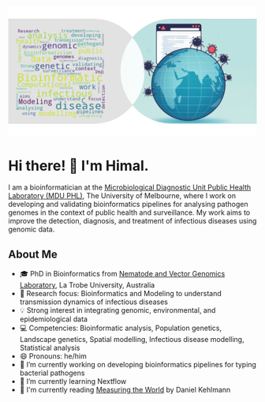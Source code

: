 <!--
**himal2007/himal2007** is a ✨ _special_ ✨ repository because its `README.md` (this file) appears on your GitHub profile.

Here are some ideas to get you started:

- 🔭 I’m currently working on ...
- 🌱 I’m currently learning ...
- 👯 I’m looking to collaborate on ...
- 🤔 I’m looking for help with ...
- 💬 Ask me about ...
- 📫 How to reach me: ...
- 😄 Pronouns: ...
- ⚡ Fun fact: ...
-->

![Photo](bioinf-publichealth-2.png)

# Hi there! 👋 I'm Himal.

I am a bioinformatician at the [Microbiological Diagnostic Unit Public Health Laboratory (MDU PHL)](go.unimelb.edu.au/MDUPHL), The University of Melbourne, where I work on developing and validating bioinformatics pipelines for analysing pathogen genomes in the context of public health and surveillance. My work aims to improve the detection, diagnosis, and treatment of infectious diseases using genomic data.

## About Me

- 🎓 PhD in Bioinformatics from [Nematode and Vector Genomics Laboratory](https://nematodegenetics.wordpress.com/), La Trobe University, Australia
- 🧬 Research focus: Bioinformatics and Modeling to understand transmission dynamics of infectious diseases
- 💡 Strong interest in integrating genomic, environmental, and epidemiological data
- 💻 Competencies: Bioinformatic analysis, Population genetics, Landscape genetics, Spatial modelling, Infectious disease modelling, Statistical analysis
- 😄 Pronouns: he/him
- 🔭 I’m currently working on developing bioinformatics pipelines for typing bacterial pathogens
- 🌱 I’m currently learning Nextflow
- 📖 I'm currently reading [Measuring the World](https://www.goodreads.com/book/show/642231.Measuring_the_World) by Daniel Kehlmann


<!-- ### Here’s some stats on my GitHub repos

<p align="center">
<img src="https://github-readme-stats.vercel.app/api?username=himal2007&count_private=true&show_icons=true&theme=transparent&hide_title=True">
<img src="https://github-readme-stats.vercel.app/api/top-langs/?username=himal2007&theme=transparent&layout=compact">
</p>

*Courtesy of <https://github.com/anuraghazra/github-readme-stats>* -->
